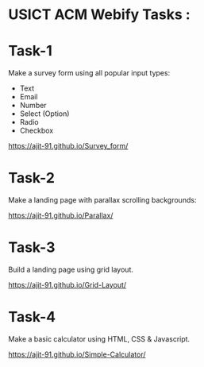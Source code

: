 # USICT ACM Webify Tasks :

# Task-1

Make a survey form using all popular input types:
- Text
- Email
- Number
- Select (Option)
- Radio
- Checkbox

https://ajit-91.github.io/Survey_form/



# Task-2

Make a landing page with parallax scrolling backgrounds:

https://ajit-91.github.io/Parallax/



# Task-3

Build a landing page using grid layout.

https://ajit-91.github.io/Grid-Layout/

# Task-4

Make a basic calculator using HTML, CSS & Javascript.

https://ajit-91.github.io/Simple-Calculator/

